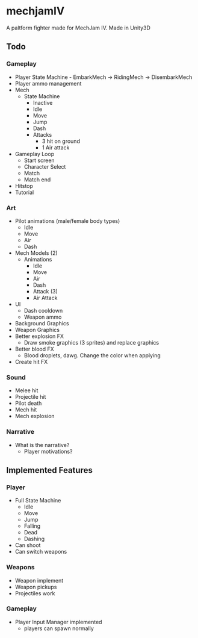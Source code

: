 # mechjamIV
A paltform fighter made for MechJam IV. Made in Unity3D

## Todo

### Gameplay
* Player State Machine - EmbarkMech -> RidingMech -> DisembarkMech
* Player ammo management
* Mech
	* State Machine
		* Inactive
		* Idle
		* Move
		* Jump
		* Dash
		* Attacks
			* 3 hit on ground
			* 1 Air attack
* Gameplay Loop
	* Start screen
	* Character Select
	* Match
	* Match end
* Hitstop
* Tutorial
	
### Art
* Pilot animations (male/female body types)
	* Idle
	* Move
	* Air
	* Dash
* Mech Models (2)
	* Animations
		* Idle
		* Move
		* Air
		* Dash
		* Attack (3)
		* Air Attack
* UI
	* Dash cooldown
	* Weapon ammo
* Background Graphics
* Weapon Graphics
* Better explosion FX
	* Draw smoke graphics (3 sprites) and replace graphics
* Better blood FX
	* Blood droplets, dawg. Change the color when applying
* Create hit FX


### Sound
* Melee hit
* Projectile hit
* Pilot death
* Mech hit
* Mech explosion

### Narrative
* What is the narrative?
	* Player motivations?

## Implemented Features
### Player
* Full State Machine
	* Idle
	* Move
	* Jump
	* Falling
	* Dead
	* Dashing
* Can shoot
* Can switch weapons
### Weapons
* Weapon implement
* Weapon pickups
* Projectiles work
### Gameplay
* Player Input Manager implemented
	* players can spawn normally